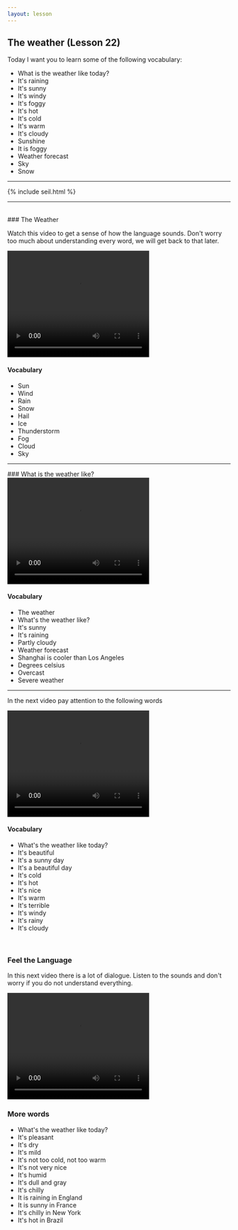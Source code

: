 ```yaml
---
layout: lesson
---
```

## The weather (Lesson 22)


Today I want you to learn some of the following vocabulary:

* What is the weather like today? 
* It's raining
* It's sunny
* It's windy
* It's foggy
* It's hot 
* It's cold 
* It's warm
* It's cloudy
* Sunshine 
* It is foggy
* Weather forecast
* Sky
* Snow


<hr>
<div class="our-book">{% include seil.html %}</div>

<hr>

<br class="column">
### The Weather

Watch this video to get a sense of how the language sounds. Don't worry too much about understanding every word, we will get back to that later.


<video width="320" height="240" preload="none">
    <source type="video/youtube" src="http://www.youtube.com/watch?v=H78GP_RJu_A" />
</video>

#### Vocabulary

* Sun
* Wind 
* Rain
* Snow
* Hail
* Ice 
* Thunderstorm
* Fog
* Cloud
* Sky


<hr>
### What is the weather like? 

<video width="320" height="240" preload="none">
    <source type="video/youtube" src="http://www.youtube.com/watch?v=PScGbLBOvKo" />
</video>

#### Vocabulary

* The weather
* What's the weather like? 
* It's sunny
* It's raining
* Partly cloudy
* Weather forecast
* Shanghai is cooler than Los Angeles
* Degrees celsius 
* Overcast
* Severe weather

<hr>

In the next video pay attention to the following words


<video width="320" height="240" preload="none">
    <source type="video/youtube" src="http://www.youtube.com/watch?v=BKIN3aEgJbg" />
</video>

#### Vocabulary

* What's the weather like today?
* It's beautiful
* It's a sunny day
* It's a beautiful day
* It's cold
* It's hot
* It's nice 
* It's warm 
* It's terrible 
* It's windy
* It's rainy 
* It's cloudy


<br class="column">

### Feel the Language

In this next video there is a lot of dialogue. 
Listen to the sounds and don't worry if you do not understand everything.

<video width="320" height="240" preload="none">
    <source type="video/youtube" src="http://www.youtube.com/watch?v=uyZw0Zy-HS8" />
</video>


<br class="column">

### More words

* What's the weather like today?
* It's pleasant 
* It's dry 
* It's mild 
* It's not too cold, not too warm 
* It's not very nice 
* It's humid 
* It's dull and gray 
* It's chilly
* It is raining in England 
* It is sunny in France
* It's chilly in New York
* It's hot in Brazil




